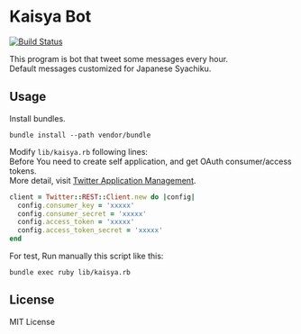 Kaisya Bot
============

[![Build Status](https://travis-ci.org/wnoguchi/kaisya_bot.svg)](https://travis-ci.org/wnoguchi/kaisya_bot)

This program is bot that tweet some messages every hour.  
Default messages customized for Japanese Syachiku.

Usage
-------

Install bundles.

```
bundle install --path vendor/bundle
```

Modify `lib/kaisya.rb` following lines:  
Before You need to create self application, and get OAuth consumer/access tokens.  
More detail, visit [Twitter Application Management](https://apps.twitter.com/).

```ruby
client = Twitter::REST::Client.new do |config|
  config.consumer_key = 'xxxxx'
  config.consumer_secret = 'xxxxx'
  config.access_token = 'xxxxx'
  config.access_token_secret = 'xxxxx'
end
```

For test, Run manually this script like this:

```
bundle exec ruby lib/kaisya.rb
```

License
---------

MIT License

